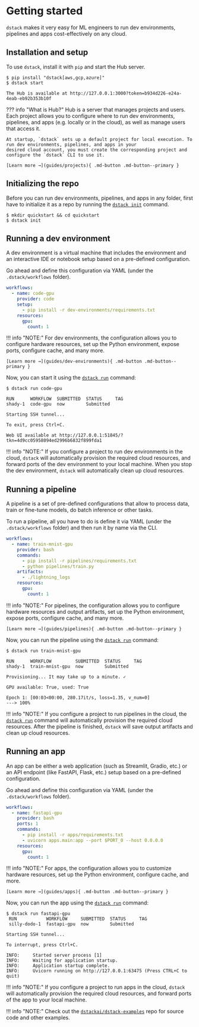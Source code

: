 # Getting started

`dstack` makes it very easy for ML engineers to run dev environments, pipelines and apps cost-effectively 
on any cloud.

## Installation and setup

To use `dstack`, install it with `pip` and start the Hub server.

<div class="termy">

```shell
$ pip install "dstack[aws,gcp,azure]"
$ dstack start

The Hub is available at http://127.0.0.1:3000?token=b934d226-e24a-4eab-eb92b353b10f
```

</div>

??? info "What is Hub?"
    Hub is a server that manages projects and users. Each project allows you to configure where to run dev environments,
    pipelines, and apps (e.g. locally or in the cloud), as well as manage users that access it.

    At startup, `dstack` sets up a default project for local execution. To run dev environments, pipelines, and apps in your
    desired cloud account, you must create the corresponding project and configure the `dstack` CLI to use it.

    [Learn more →](guides/projects){ .md-button .md-button--primary }

## Initializing the repo

Before you can run dev environments, pipelines, and apps in any folder,
first have to initialize it as a repo by running the [`dstack init`](reference/cli/init.md) command.

<div class="termy">

```shell
$ mkdir quickstart && cd quickstart
$ dstack init
```

</div>

## Running a dev environment

A dev environment is a virtual machine that includes the environment and an interactive IDE or notebook setup
based on a pre-defined configuration.

Go ahead and define this configuration via YAML (under the `.dstack/workflows` folder).

<div editor-title=".dstack/workflows/dev-environments.yaml"> 

```yaml
workflows:
  - name: code-gpu
    provider: code
    setup:
      - pip install -r dev-environments/requirements.txt
    resources:
      gpu:
        count: 1
```

</div>

[//]: # (TODO [MAJOR]: Currently, it's not convenient to hardcode resources in the YAML and not have a convenient way to switch between projects and resource profiles)

!!! info "NOTE:"
    For dev environments, the configuration allows you to configure hardware resources, 
    set up the Python environment, expose ports, configure cache, and many more. 

    [Learn more →](guides/dev-environments){ .md-button .md-button--primary }

[//]: # (TODO: Currently, it's limited to the built-in VS Code, doesn't forward ports automatically, doesn't provide persistence of the storage, pre-installs packages on every run, and has other limitations)

Now, you can start it using the [`dstack run`](reference/cli/run.md) command:

<div class="termy">

```shell
$ dstack run code-gpu

RUN      WORKFLOW  SUBMITTED  STATUS     TAG
shady-1  code-gpu  now        Submitted  
 
Starting SSH tunnel...

To exit, press Ctrl+C.

Web UI available at http://127.0.0.1:51845/?tkn=4d9cc05958094ed2996b6832f899fda1
```

</div>

!!! info "NOTE:"
    If you configure a project to run dev environments in the cloud, `dstack` will automatically provision the
    required cloud resources, and forward ports of the dev environment to your local machine. When you stop the 
    dev environment, `dstack` will automatically clean up cloud resources.

## Running a pipeline

A pipeline is a set of pre-defined configurations that allow to process data, train or fine-tune models, do batch inference 
or other tasks.

To run a pipeline, all you have to do is define it via YAML (under the `.dstack/workflows` folder) 
and then run it by name via the CLI.

<div editor-title=".dstack/workflows/pipelines.yaml"> 

```yaml
workflows:
  - name: train-mnist-gpu
    provider: bash
    commands:
      - pip install -r pipelines/requirements.txt
      - python pipelines/train.py
    artifacts:
      - ./lightning_logs
    resources:
      gpu:
        count: 1
```

</div>

!!! info "NOTE:"
    For pipelines, the configuration allows you to configure hardware resources and output artifacts, set up the
    Python environment, expose ports, configure cache, and many more.

    [Learn more →](guides/pipelines){ .md-button .md-button--primary }

[//]: # (TODO: Currently, it's limited to YAML)

Now, you can run the pipeline using the [`dstack run`](reference/cli/run.md) command:

<div class="termy">

```shell
$ dstack run train-mnist-gpu

RUN      WORKFLOW         SUBMITTED  STATUS     TAG
shady-1  train-mnist-gpu  now        Submitted  
 
Provisioning... It may take up to a minute. ✓

GPU available: True, used: True

Epoch 1: [00:03<00:00, 280.17it/s, loss=1.35, v_num=0]
---> 100%
```

</div>

!!! info "NOTE:"
    If you configure a project to run pipelines in the cloud, the [`dstack run`](reference/cli/run.md) command will automatically provision the 
    required cloud resources.
    After the pipeline is finished, `dstack` will save output artifacts and clean up cloud resources.

## Running an app

An app can be either a web application (such as Streamlit, Gradio, etc.) or an API endpoint (like FastAPI, Flask, etc.)
setup based on a pre-defined configuration.

Go ahead and define this configuration via YAML (under the `.dstack/workflows` folder).

<div editor-title=".dstack/workflows/apps.yaml"> 

```yaml
workflows:
  - name: fastapi-gpu
    provider: bash
    ports: 1
    commands:
      - pip install -r apps/requirements.txt
      - uvicorn apps.main:app --port $PORT_0 --host 0.0.0.0
    resources:
      gpu:
        count: 1
```

</div>

!!! info "NOTE:"
    For apps, the configuration allows you to customize hardware resources, set up the Python environment, 
    configure cache, and more.

    [Learn more →](guides/apps){ .md-button .md-button--primary }

Now, you can run the app using the [`dstack run`](reference/cli/run.md) command:

```shell
$ dstack run fastapi-gpu
 RUN           WORKFLOW     SUBMITTED  STATUS     TAG
 silly-dodo-1  fastapi-gpu  now        Submitted     

Starting SSH tunnel...

To interrupt, press Ctrl+C.

INFO:     Started server process [1]
INFO:     Waiting for application startup.
INFO:     Application startup complete.
INFO:     Uvicorn running on http://127.0.0.1:63475 (Press CTRL+C to quit)
```

!!! info "NOTE:"
    If you configure a project to run apps in the cloud, `dstack` will automatically provision the required cloud
    resources, and forward ports of the app to your local machine.

[//]: # (TODO: What's next – Add a link to the Hub guide for the details on how to configure projects)

!!! info "NOTE:"
    Check out the [`dstackai/dstack-examples`](https://github.com/dstackai/dstack-examples/blob/main/README.md) repo for source code and other examples.